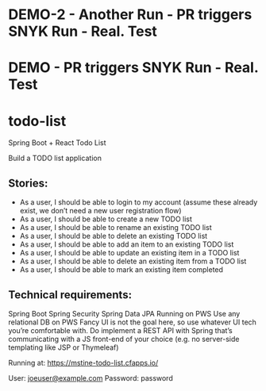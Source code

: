 # DEMO-2 - Another Run - PR triggers SNYK Run - Real. Test
# DEMO - PR triggers SNYK Run - Real. Test
# todo-list
Spring Boot + React Todo List

Build a TODO list application
 
## Stories:
 
* As a user, I should be able to login to my account (assume these already exist, we don’t need a new user registration flow)
* As a user, I should be able to create a new TODO list
* As a user, I should be able to rename an existing TODO list
* As a user, I should be able to delete an existing TODO list
* As a user, I should be able to add an item to an existing TODO list
* As a user, I should be able to update an existing item in a TODO list
* As a user, I should be able to delete an existing item from a TODO list
* As a user, I should be able to mark an existing item completed
 
## Technical requirements:
 
Spring Boot
Spring Security
Spring Data JPA
Running on PWS
Use any relational DB on PWS
Fancy UI is not the goal here, so use whatever UI tech you’re comfortable with. Do implement a REST API with Spring that’s communicating with a JS front-end of your choice (e.g. no server-side templating like JSP or Thymeleaf)

Running at: https://mstine-todo-list.cfapps.io/

User: joeuser@example.com
Password: password
